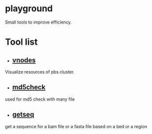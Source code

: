 # playground
Small tools to improve efficiency.
# Tool list
- ## [vnodes](./vnodes/)
Visualize resources of pbs cluster.
- ## [md5check](./md5check)
used for md5 check with many file
- ## [getseq](./getseq)
get a sequence for a bam file or a fasta file based on a bed or a region 

